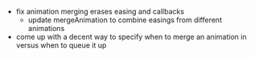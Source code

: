 * fix animation merging erases easing and callbacks
    * update mergeAnimation to combine easings from different animations
* come up with a decent way to specify when to merge an animation in versus when to queue it up